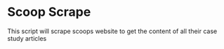 # Scoop Scrape

This script will scrape scoops website to get the content of all their case study articles
